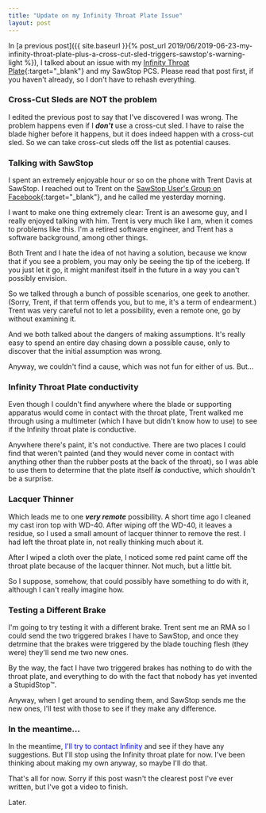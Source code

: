 ```yaml
---
title: "Update on my Infinity Throat Plate Issue"
layout: post
---
```

In [a previous post]({{ site.baseurl }}{% post_url 2019/06/2019-06-23-my-infinity-throat-plate-plus-a-cross-cut-sled-triggers-sawstop's-warning-light %}), I talked about an issue with my [Infinity Throat Plate](https://www.infinitytools.com/sawstop-zero-clearance-throat-plate-with-two-inserts-4750){:target="_blank"} and my SawStop PCS. Please read that post first, if you haven't already, so I don't have to rehash everything.

### Cross-Cut Sleds are NOT the problem

I edited the previous post to say that I've discovered I was wrong. The problem happens even if I ***don't*** use a cross-cut sled. I have to raise the blade higher before it happens, but it does indeed happen with a cross-cut sled. So we can take cross-cut sleds off the list as potential causes.

### Talking with SawStop

I spent an extremely enjoyable hour or so on the phone with Trent Davis at SawStop. I reached out to Trent on the [SawStop User's Group on Facebook](https://www.facebook.com/groups/sawstopusersgroup/){:target="_blank"}, and he called me yesterday morning.

I want to make one thing extremely clear: Trent is an awesome guy, and I really enjoyed talking with him. Trent is very much like I am, when it comes to problems like this. I'm a retired software engineer, and Trent has a software background, among other things.

Both Trent and I hate the idea of not having a solution, because we know that if you see a problem, you may only be seeing the tip of the iceberg. If you just let it go, it might manifest itself in the future in a way you can't possibly envision.

So we talked through a bunch of possible scenarios, one geek to another. (Sorry, Trent, if that term offends you, but to me, it's a term of endearment.) Trent was very careful not to let a possibility, even a remote one, go by without examining it.

And we both talked about the dangers of making assumptions. It's really easy to spend an entire day chasing down a possible cause, only to discover that the initial assumption was wrong.

Anyway, we couldn't find a cause, which was not fun for either of us. But...

### Infinity Throat Plate conductivity

Even though I couldn't find anywhere where the blade or supporting apparatus would come in contact with the throat plate, Trent walked me through using a multimeter (which I have but didn't know how to use) to see if the Infinity throat plate is conductive.

Anywhere there's paint, it's not conductive. There are two places I could find that weren't painted (and they would never come in contact with anything other than the rubber posts at the back of the throat), so I was able to use them to determine that the plate itself ***is*** conductive, which shouldn't be a surprise.

### Lacquer Thinner

Which leads me to one ***very remote*** possibility. A short time ago I cleaned my cast iron top with WD-40. After wiping off the WD-40, it leaves a residue, so I used a small amount of lacquer thinner to remove the rest. I had left the throat plate in, not really thinking much about it.

After I wiped a cloth over the plate, I noticed some red paint came off the throat plate because of the lacquer thinner. Not much, but a little bit.

So I suppose, somehow, that could possibly have something to do with it, although I can't really imagine how.

### Testing a Different Brake

I'm going to try testing it with a different brake. Trent sent me an RMA so I could send the two triggered brakes I have to SawStop, and once they detrmine that the brakes were triggered by the blade touching flesh (they were) they'll send me two new ones.

By the way, the fact I have two triggered brakes has nothing to do with the throat plate, and everything to do with the fact that nobody has yet invented a StupidStop™️.

Anyway, when I get around to sending them, and SawStop sends me the new ones, I'll test with those to see if they make any difference.

### In the meantime...

In the meantime, <span style="color:blue">I'll try to contact Infinity</span> and see if they have any suggestions. But I'll stop using the Infinity throat plate for now. I've been thinking about making my own anyway, so maybe I'll do that.

That's all for now. Sorry if this post wasn't the clearest post I've ever written, but I've got a video to finish.

Later.